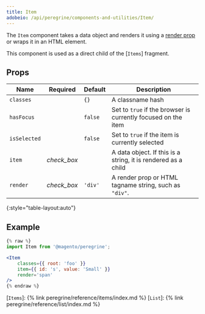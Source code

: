 ```yaml
---
title: Item
adobeio: /api/peregrine/components-and-utilities/Item/
---
```



The `Item` component takes a data object and renders it using a [render prop] or wraps it in an HTML element. 

This component is used as a direct child of the [`Items`] fragment.

## Props

| Name         | Required                                      | Default | Description                                                   |
| ------------ | :-------------------------------------------: | ------- | ------------------------------------------------------------- |
| `classes`    |                                               | `{}`    | A classname hash                                              |
| `hasFocus`   |                                               | `false` | Set to `true` if the browser is currently focused on the item |
| `isSelected` |                                               | `false` | Set to `true` if the item is currently selected               |
| `item`       | <i class="material-icons green">check_box</i> |         | A data object. If this is a string, it is rendered as a child |
| `render`     | <i class="material-icons green">check_box</i> | `'div'` | A render prop or HTML tagname string, such as `"div"`.        |
{:style="table-layout:auto"}

## Example

``` jsx
{% raw %}
import Item from '@magento/peregrine';

<Item
    classes={{ root: 'foo' }}
    item={{ id: 's', value: 'Small' }}
    render='span'
/>
{% endraw %}
```

[render prop]: https://reactjs.org/docs/render-props.html
[`Items`]: {% link peregrine/reference/items/index.md %}
[`List`]: {% link peregrine/reference/list/index.md %}
